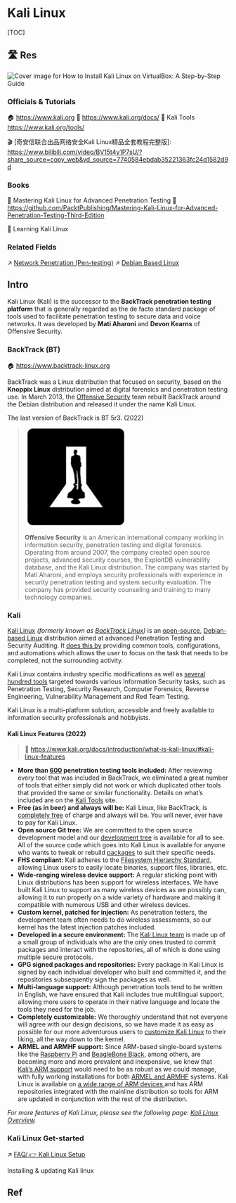 # Kali Linux

[TOC]



## 🛣 Res
![Cover image for How to Install Kali Linux on VirtualBox: A Step-by-Step Guide](../../../../../../../../Assets/Pics/tps8yqrc42qayb4gmfyd.jpeg)

### Officials & Tutorials
🏠 https://www.kali.org
📂 https://www.kali.org/docs/
🧰 Kali Tools https://www.kali.org/tools/

🎬 [奇安信联合出品网络安全Kali Linux精品全套教程完整版]: https://www.bilibili.com/video/BV15t4y1P7sU/?share_source=copy_web&vd_source=7740584ebdab35221363fc24d1582d9d


### Books
📖 Mastering Kali Linux for Advanced Penetration Testing
🚧 https://github.com/PacktPublishing/Mastering-Kali-Linux-for-Advanced-Penetration-Testing-Third-Edition

📖 Learning Kali Linux


### Related Fields
↗ [Network Penetration (Pen-testing)](../../Application%20Security/💉%20Web%20Security/Network%20Penetration%20(Pen-testing)/Network%20Penetration%20(Pen-testing).md)
↗ [Debian Based Linux](../../../🔑%20CS%20Core/🥷🏼%20Operating%20Systems%20&%20Kernels%20(Engineering%20Part)/Linux%20(Derived%20From%20UNIX%20Family)/Linux%20Distros/🌀%20Debian%20Based%20Linux/Debian%20Based%20Linux.md)



## Intro
Kali Linux (Kali) is the successor to the **BackTrack penetration testing platform** that is generally regarded as the de facto standard package of tools used to facilitate penetration testing to secure data and voice networks. It was developed by **Mati Aharoni** and **Devon Kearns** of Offensive Security.

### BackTrack (BT)
🏠 https://www.backtrack-linux.org

BackTrack was a Linux distribution that focused on security, based on the **Knoppix Linux** distribution aimed at digital forensics and penetration testing use. In March 2013, the [Offensive Security](https://www.offensive-security.com/) team rebuilt BackTrack around the Debian distribution and released it under the name Kali Linux.

The last version of BackTrack is BT 5r3. (2022)

> ![](../../../../Assets/Pics/Screenshot%202023-01-19%20at%204.12.03%20PM.png)
>
> **Offensive Security** is an American international company working in information security, penetration testing and digital forensics. Operating from around 2007, the company created open source projects, advanced security courses, the ExploitDB vulnerability database, and the Kali Linux distribution. The company was started by Mati Aharoni, and employs security professionals with experience in security penetration testing and system security evaluation. The company has provided security counseling and training to many technology companies.


### Kali
[Kali Linux](https://www.kali.org/) *(formerly known as [BackTrack Linux](https://www.backtrack-linux.org/))* is an [open-source](https://www.kali.org/docs/policy/kali-linux-open-source-policy/), [Debian-based Linux](https://www.kali.org/docs/policy/kali-linux-relationship-with-debian/) distribution aimed at advanced Penetration Testing and Security Auditing. It [does this by](https://www.kali.org/features/) providing common tools, configurations, and automations which allows the user to focus on the task that needs to be completed, not the surrounding activity.

Kali Linux contains industry specific modifications as well as [several hundred tools](https://www.kali.org/docs/policy/penetration-testing-tools-policy/) targeted towards various Information Security tasks, such as Penetration Testing, Security Research, Computer Forensics, Reverse Engineering, Vulnerability Management and Red Team Testing.

Kali Linux is a multi-platform solution, accessible and freely available to information security professionals and hobbyists.


#### Kali Linux Features (2022)
> 🔗 https://www.kali.org/docs/introduction/what-is-kali-linux/#kali-linux-features

- **More than [600](https://www.kali.org/docs/policy/penetration-testing-tools-policy/) penetration testing tools included:** After reviewing every tool that was included in BackTrack, we eliminated a great number of tools that either simply did not work or which duplicated other tools that provided the same or similar functionality. Details on what’s included are on the [Kali Tools](https://www.kali.org/tools) site.
- **Free (as in beer) and always will be:** Kali Linux, like BackTrack, is [completely free](https://www.kali.org/docs/policy/kali-linux-open-source-policy/) of charge and always will be. You will never, ever have to pay for Kali Linux.
- **Open source Git tree:** We are committed to the open source development model and our [development tree](https://gitlab.com/kalilinux) is available for all to see. All of the source code which goes into Kali Linux is available for anyone who wants to tweak or rebuild [packages](https://pkg.kali.org/) to suit their specific needs.
- **FHS compliant:** Kali adheres to the [Filesystem Hierarchy Standard](https://www.pathname.com/fhs/), allowing Linux users to easily locate binaries, support files, libraries, etc.
- **Wide-ranging wireless device support:** A regular sticking point with Linux distributions has been support for wireless interfaces. We have built Kali Linux to support as many wireless devices as we possibly can, allowing it to run properly on a wide variety of hardware and making it compatible with numerous USB and other wireless devices.
- **Custom kernel, patched for injection:** As penetration testers, the development team often needs to do wireless assessments, so our kernel has the latest injection patches included.
- **Developed in a secure environment:** The [Kali Linux team](https://www.kali.org/about-us/) is made up of a small group of individuals who are the only ones trusted to commit packages and interact with the repositories, all of which is done using multiple secure protocols.
- **GPG signed packages and repositories:** Every package in Kali Linux is signed by each individual developer who built and committed it, and the repositories subsequently sign the packages as well.
- **Multi-language support:** Although penetration tools tend to be written in English, we have ensured that Kali includes true multilingual support, allowing more users to operate in their native language and locate the tools they need for the job.
- **Completely customizable:** We thoroughly understand that not everyone will agree with our design decisions, so we have made it as easy as possible for our more adventurous users to [customize Kali Linux](https://www.kali.org/docs/development/live-build-a-custom-kali-iso/) to their liking, all the way down to the kernel.
- **ARMEL and ARMHF support:** Since ARM-based single-board systems like the [Raspberry Pi](https://www.kali.org/docs/arm/raspberry-pi/) and [BeagleBone Black](https://www.kali.org/docs/arm/beaglebone-black/), among others, are becoming more and more prevalent and inexpensive, we knew that [Kali’s ARM support](https://www.kali.org/docs/introduction/kali-on-arm-a-bit-of-history/) would need to be as robust as we could manage, with fully working installations for both [ARMEL and ARMHF](https://en.wikipedia.org/wiki/ARM_architecture) systems. Kali Linux is available on [a wide range of ARM devices ](https://www.kali.org/docs/arm/)and has ARM repositories integrated with the mainline distribution so tools for ARM are updated in conjunction with the rest of the distribution.

*For more features of Kali Linux, please see the following page: [Kali Linux Overview](https://www.kali.org/features/).*


### Kali Linux Get-started
↗ [FAQ/ 👉 Kali Linux Setup](FAQ.md#👉%20Kali%20Linux%20Setup)

Installing & updating Kali linux


## Ref
